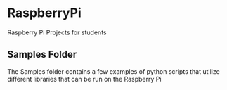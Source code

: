 # RaspberryPi
Raspberry Pi Projects for students

## Samples Folder
The Samples folder contains a few examples of python scripts that utilize different libraries that can be run on the Raspberry Pi


